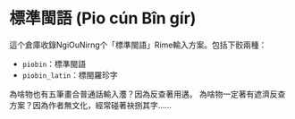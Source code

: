 # 標準閩語 (Pio cún Bîn gír)

這个倉庫收錄NgiOuNirng个「標準閩語」Rime輸入方案。包括下骹兩種：

- `piobin`：標準閩語
- `piobin_latin`：標閩羅珍字

為啥物也有五筆畫合普通話輸入灋？因為反查著用遘。
為啥物一定著有遮濟反查方案？因為作者無文化，經常碰著袂捌其字……
